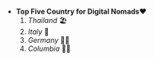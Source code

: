 * **Top Five Country for Digital Nomads:heart:**
   1. *Thailand* 🏖️
   2. *Italy* 🥘
   3. *Germany* 🚴‍♀️
   4. *Columbia* 👱‍♀️
